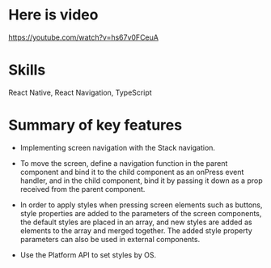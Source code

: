 # Here is video
https://youtube.com/watch?v=hs67v0FCeuA


# Skills
React Native, React Navigation, TypeScript


# Summary of key features
- Implementing screen navigation with the Stack navigation.

- To move the screen, define a navigation function in the parent component and bind it to the child component as an onPress event handler, and in the child component, bind it by passing it down as a prop received from the parent component.

- In order to apply styles when pressing screen elements such as buttons, style properties are added to the parameters of the screen components, the default styles are placed in an array, and new styles are added as elements to the array and merged together. The added style property parameters can also be used in external components.

- Use the Platform API to set styles by OS.
